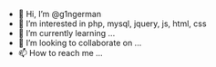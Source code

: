 - 👋 Hi, I’m @g1ngerman
- 👀 I’m interested in php, mysql, jquery, js, html, css
- 🌱 I’m currently learning ...
- 💞️ I’m looking to collaborate on ...
- 📫 How to reach me ...

<!---
g1ngerman/g1ngerman is a ✨ special ✨ repository because its `README.md` (this file) appears on your GitHub profile.
You can click the Preview link to take a look at your changes.
--->
